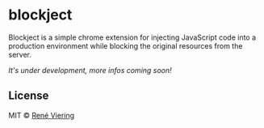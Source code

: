 # blockject
Blockject is a simple chrome extension for injecting JavaScript code into a production environment while blocking the original resources from the server. 

*It's under development, more infos coming soon!*

## License

MIT © [René Viering](http://twitter.com/rvrng)
